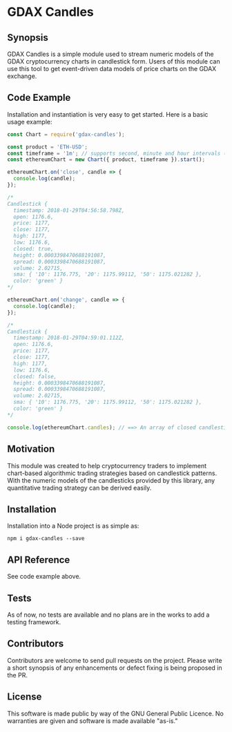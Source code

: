 # GDAX Candles

## Synopsis

GDAX Candles is a simple module used to stream numeric models of the GDAX cryptocurrency charts in candlestick form.  Users of this module can use this tool to get event-driven data models of price charts on the GDAX exchange.  

## Code Example

Installation and instantiation is very easy to get started.  Here is a basic usage example:

```js
const Chart = require('gdax-candles');

const product = 'ETH-USD';
const timeframe = '1m'; // supports second, minute and hour intervals (i.e. 1h, 30s, 10m, etc)
const ethereumChart = new Chart({ product, timeframe }).start();

ethereumChart.on('close', candle => {
  console.log(candle);
});

/*
Candlestick {
  timestamp: 2018-01-29T04:56:58.798Z,
  open: 1176.6,
  price: 1177,
  close: 1177,
  high: 1177,
  low: 1176.6,
  closed: true,
  height: 0.0003398470688191087,
  spread: 0.0003398470688191087,
  volume: 2.02715,
  sma: { '10': 1176.775, '20': 1175.99112, '50': 1175.021282 },
  color: 'green' }
*/

ethereumChart.on('change', candle => {
  console.log(candle);
});

/*
Candlestick {
  timestamp: 2018-01-29T04:59:01.112Z,
  open: 1176.6,
  price: 1177,
  close: 1177,
  high: 1177,
  low: 1176.6,
  closed: false,
  height: 0.0003398470688191087,
  spread: 0.0003398470688191087,
  volume: 2.02715,
  sma: { '10': 1176.775, '20': 1175.99112, '50': 1175.021282 },
  color: 'green' }
*/

console.log(ethereumChart.candles); // ==> An array of closed candlesticks: [{Candlestick}, {Candlestick}, ...]
```

## Motivation

This module was created to help cryptocurrency traders to implement chart-based algorithmic trading strategies based on candlestick patterns.  With the numeric models of the candlesticks provided by this library, any quantitative trading strategy can be derived easily.  

## Installation

Installation into a Node project is as simple as:

```shell
npm i gdax-candles --save
```

## API Reference

See code example above.

## Tests

As of now, no tests are available and no plans are in the works to add a testing framework.

## Contributors

Contributors are welcome to send pull requests on the project.  Please write a short synopsis of any enhancements or defect fixing is being proposed in the PR.

## License

This software is made public by way of the GNU General Public Licence.  No warranties are given and software is made available "as-is."